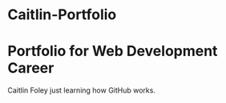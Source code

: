 # Caitlin-Portfolio
<h1>Portfolio for Web Development Career</h1>
<p>Caitlin Foley just learning how GitHub works.</p>
